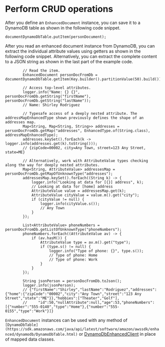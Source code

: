 # Perform CRUD operations<a name="ddb-en-client-doc-api-steps-use"></a>

After you define an `EnhancedDocument` instance, you can save it to a DynamoDB table as shown in the following code snippet\.

```
documentDynamoDbTable.putItem(personDocument);
```

After you read an enhanced document instance from DynamoDB, you can extract the individual attribute values using getters as shown in the following code snippet\. Alternatively, you can extract the complete content to a JSON string as shown in the last part of the example code\.

```
        // Read the item.
        EnhancedDocument personDocFromDb = documentDynamoDbTable.getItem(Key.builder().partitionValue(50).build());

        // Access top-level attributes.
        logger.info("Name: {} {}", personDocFromDb.getString("firstName"), personDocFromDb.getString("lastName"));
        // Name: Shirley Rodriguez

        // Typesafe access of a deeply nested attribute. The addressMapEnhancedType shown previously defines the shape of an addresses map.
        Map<String, Map<String, String>> addresses = personDocFromDb.getMap("addresses", EnhancedType.of(String.class), addressMapEnhancedType);
        addresses.keySet().forEach(k -> logger.info(addresses.get(k).toString()));
        // {zipCode=00002, city=Any Town, street=123 Any Street, state=ME}

        // Alternatively, work with AttributeValue types checking along the way for deeply nested attributes.
        Map<String, AttributeValue> addressesMap = personDocFromDb.getMapOfUnknownType("addresses");
        addressesMap.keySet().forEach((String k) -> {
            logger.info("Looking at data for [{}] address", k);
            // Looking at data for [home] address
            AttributeValue value = addressesMap.get(k);
            AttributeValue cityValue = value.m().get("city");
            if (cityValue != null) {
                logger.info(cityValue.s());
                // Any Town
            }
        });

        List<AttributeValue> phoneNumbers = personDocFromDb.getListOfUnknownType("phoneNumbers");
        phoneNumbers.forEach((AttributeValue av) -> {
            if (av.hasM()) {
                AttributeValue type = av.m().get("type");
                if (type.s() != null) {
                    logger.info("Type of phone: {}", type.s());
                    // Type of phone: Home
                    // Type of phone: Work
                }
            }
        });

        String jsonPerson = personDocFromDb.toJson();
        logger.info(jsonPerson);
        // {"firstName":"Shirley","lastName":"Rodriguez","addresses":{"home":{"zipCode":"00002","city":"Any Town","street":"123 Any Street","state":"ME"}},"hobbies":["Theater","Golf"],
        //     "id":50,"nullAttribute":null,"age":53,"phoneNumbers":[{"number":"555-0140","type":"Home"},{"number":"555-0155","type":"Work"}]}
```

`EnhancedDocument` instances can be used with any method of `[DynamoDbTable](https://sdk.amazonaws.com/java/api/latest/software/amazon/awssdk/enhanced/dynamodb/DynamoDbTable.html)` or [DynamoDbEnhancedClient](https://sdk.amazonaws.com/java/api/latest/software/amazon/awssdk/enhanced/dynamodb/DynamoDbEnhancedClient.html) in place of mapped data classes\.
